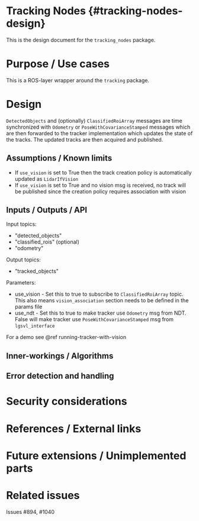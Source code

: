 Tracking Nodes {#tracking-nodes-design}
===========

This is the design document for the `tracking_nodes` package.


# Purpose / Use cases
<!-- Required -->
<!-- Things to consider:
    - Why did we implement this feature? -->
This is a ROS-layer wrapper around the `tracking` package.


# Design
<!-- Required -->
<!-- Things to consider:
    - How does it work? -->
`DetectedObjects` and (optionally) `ClassifiedRoiArray` messages are time synchronized with `Odometry` 
or `PoseWithCovarianceStamped` messages which are then forwarded to the tracker implementation which 
updates the state of the tracks. The updated tracks are then acquired and published. 


## Assumptions / Known limits
<!-- Required -->
- If `use_vision` is set to True then the track creation policy is automatically updated as `LidarIfVision`
- If `use_vision` is set to True and no vision msg is received, no track will be published since 
  the creation policy requires association with vision

## Inputs / Outputs / API
<!-- Required -->
<!-- Things to consider:
    - How do you use the package / API? -->
Input topics:
* "detected_objects"
* "classified_rois" (optional)
* "odometry"

Output topics:
* "tracked_objects"

Parameters:
* use_vision - Set this to true to subscribe to `ClassifiedRoiArray` topic. This also means
               `vision_association` section needs to be defined in the params file
* use_ndt - Set this to true to make tracker use `Odometry` msg from NDT. False will make
            tracker use `PoseWithCovarianceStamped` msg from `lgsvl_interface`

For a demo see @ref running-tracker-with-vision


## Inner-workings / Algorithms
<!-- If applicable -->


## Error detection and handling
<!-- Required -->


# Security considerations
<!-- Required -->
<!-- Things to consider:
- Spoofing (How do you check for and handle fake input?)
- Tampering (How do you check for and handle tampered input?)
- Repudiation (How are you affected by the actions of external actors?).
- Information Disclosure (Can data leak?).
- Denial of Service (How do you handle spamming?).
- Elevation of Privilege (Do you need to change permission levels during execution?) -->


# References / External links
<!-- Optional -->


# Future extensions / Unimplemented parts
<!-- Optional -->


# Related issues
<!-- Required -->
Issues #894, #1040
